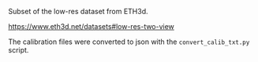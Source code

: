 Subset of the low-res dataset from ETH3d.

https://www.eth3d.net/datasets#low-res-two-view

The calibration files were converted to json with the `convert_calib_txt.py` script.
